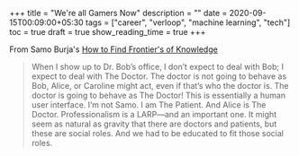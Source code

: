 +++
title = "We're all Gamers Now"
description = ""
date = 2020-09-15T00:09:00+05:30
tags = ["career", "verloop", "machine learning", "tech"]
toc = true
draft = true
show_reading_time = true
+++


From Samo Burja's [How to Find Frontier's of Knowledge](https://medium.com/@samo.burja/how-to-find-the-frontiers-of-knowledge-ada58d0be155)

> When I show up to Dr. Bob’s office, I don’t expect to deal with Bob; I expect to deal with The Doctor. The doctor is not going to behave as Bob, Alice, or Caroline might act, even if that’s who the doctor is. The doctor is going to behave as The Doctor! This is essentially a human user interface. I’m not Samo. I am The Patient. And Alice is The Doctor. Professionalism is a LARP—and an important one. It might seem as natural as gravity that there are doctors and patients, but these are social roles. And we had to be educated to fit those social roles.